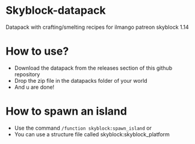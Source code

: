 # Skyblock-datapack
Datapack with crafting/smelting recipes for ilmango patreon skyblock 1.14

# How to use?
- Download the datapack from the releases section of this github repository
- Drop the zip file in the datapacks folder of your world
- And u are done!

# How to spawn an island
- Use the command `/function skyblock:spawn_island`
  or
- You can use a structure file called skyblock:skyblock_platform
